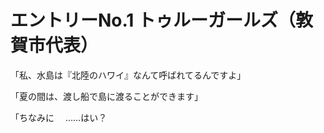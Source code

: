 # エントリーNo.1 トゥルーガールズ（敦賀市代表）




「私、水島は『北陸のハワイ』なんて呼ばれてるんですよ」

「夏の間は、渡し船で島に渡ることができます」

「ちなみに
　……はい？
<!--stackedit_data:
eyJoaXN0b3J5IjpbLTczNTM3MjY3NSwxNjMwNTA3NjA3XX0=
-->